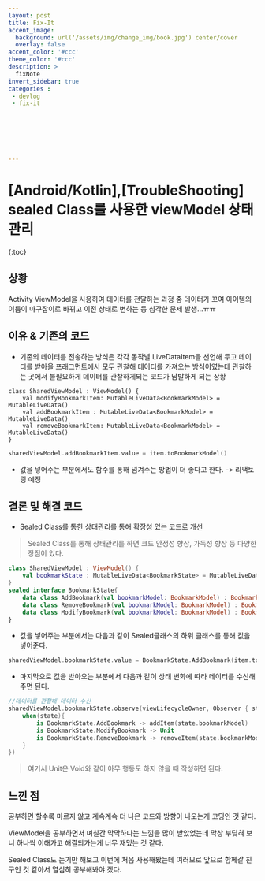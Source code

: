 ```yaml
---
layout: post
title: Fix-It
accent_image: 
  background: url('/assets/img/change_img/book.jpg') center/cover
  overlay: false
accent_color: '#ccc'
theme_color: '#ccc'
description: >
  fixNote
invert_sidebar: true
categories :
 - devlog
 - fix-it







---
```


# [Android/Kotlin],[TroubleShooting] sealed Class를 사용한 viewModel 상태관리

{:toc}

## 상황

Activity ViewModel을 사용하여 데이터를 전달하는 과정 중 데이터가 꼬여 아이템의 이름이 마구잡이로 바뀌고 이전 상태로 변하는 등 심각한 문제 발생...ㅠㅠ  



## 이유 & 기존의 코드

- 기존의 데이터를 전송하는 방식은 각각 동작별 LiveDataItem을 선언해 두고 데이터를 받아올 프래그먼트에서 모두 관찰해 데이터를 가져오는 방식이였는데 관찰하는 곳에서 불필요하게 데이터를 관찰하게되는 코드가 남발하게 되는 상황 

```
class SharedViewModel : ViewModel() {
    val modifyBookmarkItem: MutableLiveData<BookmarkModel> = MutableLiveData()
    val addBookmarkItem : MutableLiveData<BookmarkModel> = MutableLiveData()
    val removeBookmarkItem: MutableLiveData<BookmarkModel> = MutableLiveData()
}
```

```kotlin
sharedViewModel.addBookmarkItem.value = item.toBookmarkModel()
```

- 값을 넣어주는 부분에서도 함수를 통해 넘겨주는 방법이 더 좋다고 한다.  -> 리팩토링 예정



## 결론 및 해결 코드

- Sealed Class를 통한 상태관리를 통해 확장성 있는 코드로 개선

> Sealed Class를 통해 상태관리를 하면 코드 안정성 향상, 가독성 향상 등 다양한 장점이 있다. 

```kotlin
class SharedViewModel : ViewModel() {
    val bookmarkState : MutableLiveData<BookmarkState> = MutableLiveData()
}
sealed interface BookmarkState{
    data class AddBookmark(val bookmarkModel: BookmarkModel) : BookmarkState
    data class RemoveBookmark(val bookmarkModel: BookmarkModel) : BookmarkState
    data class ModifyBookmark(val bookmarkModel: BookmarkModel) : BookmarkState
}
```

- 값을 넣어주는 부분에서는 다음과 같이 Sealed클래스의 하위 클래스를 통해 값을 넣어준다.

```kotlin
sharedViewModel.bookmarkState.value = BookmarkState.AddBookmark(item.toBookmarkModel())
```

- 마지막으로 값을 받아오는 부분에서 다음과 같이 상태 변화에 따라 데이터를 수신해주면 된다.

```kotlin
//데이터를 관찰해 데이터 수신
sharedViewModel.bookmarkState.observe(viewLifecycleOwner, Observer { state ->
    when(state){
        is BookmarkState.AddBookmark -> addItem(state.bookmarkModel)
        is BookmarkState.ModifyBookmark -> Unit
        is BookmarkState.RemoveBookmark -> removeItem(state.bookmarkModel)
    }
})
```

> 여기서 Unit은 Void와 같이 아무 행동도 하지 않을 때 작성하면 된다.



## 느낀 점

공부하면 할수록 마르지 않고 계속계속 더 나은 코드와 방향이 나오는게 코딩인 것 같다.

ViewModel을 공부하면서 며칠간 막막하다는 느낌을 많이 받았었는데 막상 부딪혀 보니 하나씩 이해가고 해결되가는게 너무 재밌는 것 같다.

Sealed Class도 듣기만 해보고 이번에 처음 사용해봤는데 여러모로 앞으로 함께갈 친구인 것 같아서 열심히 공부해봐야 겠다.

